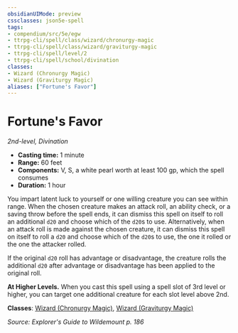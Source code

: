 ```yaml
---
obsidianUIMode: preview
cssclasses: json5e-spell
tags:
- compendium/src/5e/egw
- ttrpg-cli/spell/class/wizard/chronurgy-magic
- ttrpg-cli/spell/class/wizard/graviturgy-magic
- ttrpg-cli/spell/level/2
- ttrpg-cli/spell/school/divination
classes:
- Wizard (Chronurgy Magic)
- Wizard (Graviturgy Magic)
aliases: ["Fortune's Favor"]
---
```

# Fortune's Favor
*2nd-level, Divination*  

- **Casting time:** 1 minute
- **Range:** 60 feet
- **Components:** V, S, a white pearl worth at least 100 gp, which the spell consumes
- **Duration:** 1 hour

You impart latent luck to yourself or one willing creature you can see within range. When the chosen creature makes an attack roll, an ability check, or a saving throw before the spell ends, it can dismiss this spell on itself to roll an additional `d20` and choose which of the `d20`s to use. Alternatively, when an attack roll is made against the chosen creature, it can dismiss this spell on itself to roll a `d20` and choose which of the `d20`s to use, the one it rolled or the one the attacker rolled.

If the original `d20` roll has advantage or disadvantage, the creature rolls the additional `d20` after advantage or disadvantage has been applied to the original roll.

**At Higher Levels.** When you cast this spell using a spell slot of 3rd level or higher, you can target one additional creature for each slot level above 2nd.

**Classes**: [Wizard (Chronurgy Magic)](/3-Mechanics/CLI/classes/wizard-chronurgy-magic-egw.md), [Wizard (Graviturgy Magic)](/3-Mechanics/CLI/classes/wizard-graviturgy-magic-egw.md)

*Source: Explorer's Guide to Wildemount p. 186*